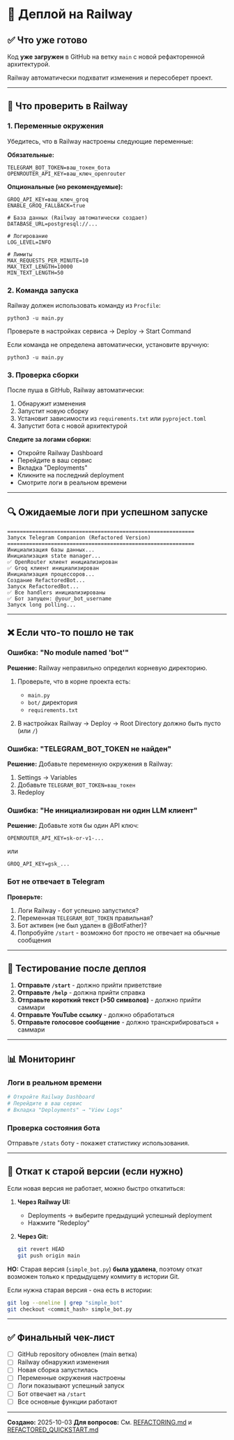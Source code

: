 # 🚂 Деплой на Railway

## ✅ Что уже готово

Код **уже загружен** в GitHub на ветку `main` с новой рефакторенной архитектурой.

Railway автоматически подхватит изменения и пересоберет проект.

---

## 🔧 Что проверить в Railway

### 1. Переменные окружения

Убедитесь, что в Railway настроены следующие переменные:

**Обязательные:**
```
TELEGRAM_BOT_TOKEN=ваш_токен_бота
OPENROUTER_API_KEY=ваш_ключ_openrouter
```

**Опциональные (но рекомендуемые):**
```
GROQ_API_KEY=ваш_ключ_groq
ENABLE_GROQ_FALLBACK=true

# База данных (Railway автоматически создает)
DATABASE_URL=postgresql://...

# Логирование
LOG_LEVEL=INFO

# Лимиты
MAX_REQUESTS_PER_MINUTE=10
MAX_TEXT_LENGTH=10000
MIN_TEXT_LENGTH=50
```

### 2. Команда запуска

Railway должен использовать команду из `Procfile`:
```
python3 -u main.py
```

Проверьте в настройках сервиса → Deploy → Start Command

Если команда не определена автоматически, установите вручную:
```
python3 -u main.py
```

### 3. Проверка сборки

После пуша в GitHub, Railway автоматически:
1. Обнаружит изменения
2. Запустит новую сборку
3. Установит зависимости из `requirements.txt` или `pyproject.toml`
4. Запустит бота с новой архитектурой

**Следите за логами сборки:**
- Откройте Railway Dashboard
- Перейдите в ваш сервис
- Вкладка "Deployments"
- Кликните на последний deployment
- Смотрите логи в реальном времени

---

## 🔍 Ожидаемые логи при успешном запуске

```
============================================================
Запуск Telegram Companion (Refactored Version)
============================================================
Инициализация базы данных...
Инициализация state manager...
✅ OpenRouter клиент инициализирован
✅ Groq клиент инициализирован
Инициализация процессоров...
Создание RefactoredBot...
Запуск RefactoredBot...
✅ Все handlers инициализированы
✅ Бот запущен: @your_bot_username
Запуск long polling...
```

---

## ❌ Если что-то пошло не так

### Ошибка: "No module named 'bot'"

**Решение:**
Railway неправильно определил корневую директорию.

1. Проверьте, что в корне проекта есть:
   - `main.py`
   - `bot/` директория
   - `requirements.txt`

2. В настройках Railway → Deploy → Root Directory должно быть пусто (или `/`)

### Ошибка: "TELEGRAM_BOT_TOKEN не найден"

**Решение:**
Добавьте переменную окружения в Railway:
1. Settings → Variables
2. Добавьте `TELEGRAM_BOT_TOKEN=ваш_токен`
3. Redeploy

### Ошибка: "Не инициализирован ни один LLM клиент"

**Решение:**
Добавьте хотя бы один API ключ:
```
OPENROUTER_API_KEY=sk-or-v1-...
```
или
```
GROQ_API_KEY=gsk_...
```

### Бот не отвечает в Telegram

**Проверьте:**
1. Логи Railway - бот успешно запустился?
2. Переменная `TELEGRAM_BOT_TOKEN` правильная?
3. Бот активен (не был удален в @BotFather)?
4. Попробуйте `/start` - возможно бот просто не отвечает на обычные сообщения

---

## 🧪 Тестирование после деплоя

1. **Отправьте `/start`** - должно прийти приветствие
2. **Отправьте `/help`** - должна прийти справка
3. **Отправьте короткий текст (>50 символов)** - должно прийти саммари
4. **Отправьте YouTube ссылку** - должно обработаться
5. **Отправьте голосовое сообщение** - должно транскрибироваться + саммари

---

## 📊 Мониторинг

### Логи в реальном времени
```bash
# Откройте Railway Dashboard
# Перейдите в ваш сервис
# Вкладка "Deployments" → "View Logs"
```

### Проверка состояния бота
Отправьте `/stats` боту - покажет статистику использования.

---

## 🔄 Откат к старой версии (если нужно)

Если новая версия не работает, можно быстро откатиться:

1. **Через Railway UI:**
   - Deployments → выберите предыдущий успешный deployment
   - Нажмите "Redeploy"

2. **Через Git:**
   ```bash
   git revert HEAD
   git push origin main
   ```

**НО:** Старая версия (`simple_bot.py`) **была удалена**, поэтому откат возможен только к предыдущему коммиту в истории Git.

Если нужна старая версия - она есть в истории:
```bash
git log --oneline | grep "simple_bot"
git checkout <commit_hash> simple_bot.py
```

---

## ✅ Финальный чек-лист

- [ ] GitHub repository обновлен (main ветка)
- [ ] Railway обнаружил изменения
- [ ] Новая сборка запустилась
- [ ] Переменные окружения настроены
- [ ] Логи показывают успешный запуск
- [ ] Бот отвечает на `/start`
- [ ] Все основные функции работают

---

**Создано:** 2025-10-03
**Для вопросов:** См. [REFACTORING.md](REFACTORING.md) и [REFACTORED_QUICKSTART.md](REFACTORED_QUICKSTART.md)

